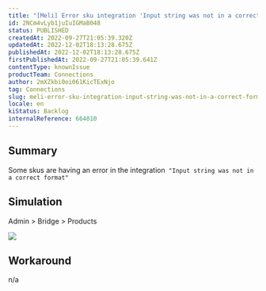 ```yaml
---
title: "[Meli] Error sku integration 'Input string was not in a correct format'"
id: 2NCm4vLyb1juIuIGMaB048
status: PUBLISHED
createdAt: 2022-09-27T21:05:39.320Z
updatedAt: 2022-12-02T18:13:28.675Z
publishedAt: 2022-12-02T18:13:28.675Z
firstPublishedAt: 2022-09-27T21:05:39.641Z
contentType: knownIssue
productTeam: Connections
author: 2mXZkbi0oi061KicTExNjo
tag: Connections
slug: meli-error-sku-integration-input-string-was-not-in-a-correct-format
locale: en
kiStatus: Backlog
internalReference: 664010
---
```


## Summary


Some skus are having an error in the integration` "Input string was not in a correct format"`



## Simulation



Admin > Bridge > Products

 ![](https://vtexhelp.zendesk.com/attachments/token/pwn0EPjpLf7XnBrnGNXYZdV0i/?name=image.png)



## Workaround


n/a

